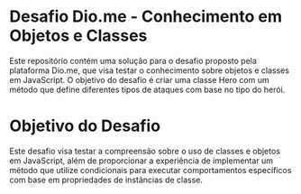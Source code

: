 # Desafio Dio.me - Conhecimento em Objetos e Classes
<p>Este repositório contém uma solução para o desafio proposto pela plataforma Dio.me, que visa testar o conhecimento sobre objetos e classes em JavaScript. O objetivo do desafio é criar uma classe Hero com um método que define diferentes tipos de ataques com base no tipo do herói.

# Objetivo do Desafio
<p>Este desafio visa testar a compreensão sobre o uso de classes e objetos em JavaScript, além de proporcionar a experiência de implementar um método que utilize condicionais para executar comportamentos específicos com base em propriedades de instâncias de classe.</p>
